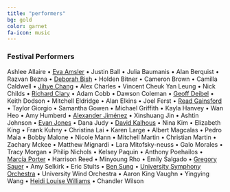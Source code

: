 ```yaml
---
title: "performers"
bg: gold
color: garnet
fa-icon: music
---
```

### Festival Performers

Ashlee Allaire • [Eva Amsler][Amsler] • Justin Ball • Julia Baumanis • Alan Berquist • Razvan Bezna • [Deborah Bish][Bish] • Holden Bitner • Cameron Brown • Camilla Caldwell • [Jihye Chang][Chang] • Alex Charles • Vincent Cheuk Yan Leung • Nick Childs • [Richard Clary][Clary] • Adam Cobb • Dawson Coleman • [Geoff Deibel][Deibel] • Keith Dodson • Mitchell Eldridge • Alan Elkins • Joel Ferst • [Read Gainsford][Gainsford] • Taylor Giorgio • Samantha Gowen • Michael Griffith • Kayla Hanvey • Wan Heo • Amy Humberd • [Alexander Jiménez][Jiménez] • Xinshuang Jin • Ashtin Johnson • [Evan Jones][Jones] • Dana Judy • [David Kalhous][Kalhous] • Nina Kim • Elizabeth King • Frank Kuhny • Christina Lai • Karen Large • Albert Magcalas • Pedro Maia • Bobby Malone • Nicole Mann • Mitchell Martin • Christian Martin • Zachary Mckee • Matthew Mignardi • Lara Mitofsky-neuss • Galo Morales • Tracy Morgan • Philip Nichols • Kelsey Paquin • Anthony Poehailos • [Marcía Porter][Porter] • Harrison Reed • Minyoung Rho • Emily Salgado • [Gregory Sauer][Sauer] • Amy Selkirk • Eric Stults • [Ben Sung][Sung] • [University Symphony Orchestra][USO] • University Wind Orchestra • Aaron King Vaughn • Yingying Wang • [Heidi Louise Williams][Williams] • Chandler Wilson

[Amsler]: http://www.music.fsu.edu/Faculty-and-Staff/Faculty/Eva-Amsler
[Bish]: http://www.music.fsu.edu/Faculty-and-Staff/Faculty/Deborah-Bish
[Chang]: http://jihyechang.com
[Clary]: http://www.music.fsu.edu/Faculty-and-Staff/Faculty/Richard-Clary
[Deibel]: https://music.fsu.edu/person/geoffrey-deibel
[Gainsford]: https://music.fsu.edu/person/read-gainsford
[Jiménez]: http://www.music.fsu.edu/Faculty-and-Staff/Faculty/Alexander-Jimenez
[Jones]: http://www.music.fsu.edu/Faculty-and-Staff/Faculty/Evan-Jones
[Kalhous]: https://www.music.fsu.edu/person/david-kalhous
[Porter]: https://www.music.fsu.edu/person/marcia-porter
[Sauer]: http://www.music.fsu.edu/Faculty-and-Staff/Faculty/Greg-Sauer
[Sung]: http://www.music.fsu.edu/Faculty-and-Staff/Faculty/Ben-Sung
[USO]: https://music.fsu.edu/ensembles/orchestras
[UWO]: https://music.fsu.edu/ensembles/bands
[Williams]: http://www.music.fsu.edu/Faculty-and-Staff/Faculty/Heidi-Louise-Williams